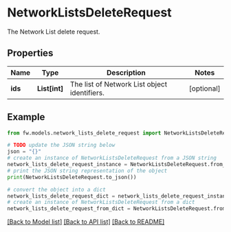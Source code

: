 # NetworkListsDeleteRequest

The Network List delete request.

## Properties

Name | Type | Description | Notes
------------ | ------------- | ------------- | -------------
**ids** | **List[int]** | The list of Network List object identifiers. | [optional] 

## Example

```python
from fw.models.network_lists_delete_request import NetworkListsDeleteRequest

# TODO update the JSON string below
json = "{}"
# create an instance of NetworkListsDeleteRequest from a JSON string
network_lists_delete_request_instance = NetworkListsDeleteRequest.from_json(json)
# print the JSON string representation of the object
print(NetworkListsDeleteRequest.to_json())

# convert the object into a dict
network_lists_delete_request_dict = network_lists_delete_request_instance.to_dict()
# create an instance of NetworkListsDeleteRequest from a dict
network_lists_delete_request_from_dict = NetworkListsDeleteRequest.from_dict(network_lists_delete_request_dict)
```
[[Back to Model list]](../README.md#documentation-for-models) [[Back to API list]](../README.md#documentation-for-api-endpoints) [[Back to README]](../README.md)


